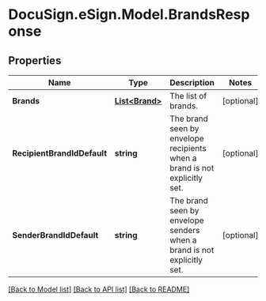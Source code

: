 # DocuSign.eSign.Model.BrandsResponse
## Properties

Name | Type | Description | Notes
------------ | ------------- | ------------- | -------------
**Brands** | [**List&lt;Brand&gt;**](Brand.md) | The list of brands. | [optional] 
**RecipientBrandIdDefault** | **string** | The brand seen by envelope recipients when a brand is not explicitly set. | [optional] 
**SenderBrandIdDefault** | **string** | The brand seen by envelope senders when a brand is not explicitly set. | [optional] 

[[Back to Model list]](../README.md#documentation-for-models) [[Back to API list]](../README.md#documentation-for-api-endpoints) [[Back to README]](../README.md)

